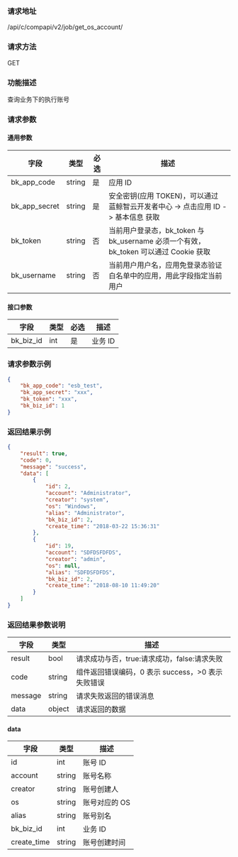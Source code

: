 ### 请求地址

/api/c/compapi/v2/job/get_os_account/

### 请求方法

GET

### 功能描述

查询业务下的执行账号

### 请求参数

#### 通用参数

| 字段 | 类型 | 必选 | 描述 |
|-----------|------------|--------|------------|
| bk_app_code | string | 是 | 应用 ID |
| bk_app_secret| string | 是 | 安全密钥(应用 TOKEN)，可以通过 蓝鲸智云开发者中心 -&gt; 点击应用 ID -&gt; 基本信息 获取 |
| bk_token | string | 否 | 当前用户登录态，bk_token 与 bk_username 必须一个有效，bk_token 可以通过 Cookie 获取 |
| bk_username | string | 否 | 当前用户用户名，应用免登录态验证白名单中的应用，用此字段指定当前用户 |

#### 接口参数

| 字段 | 类型 | 必选 | 描述 |
|----------------------|------------|--------|------------|
| bk_biz_id | int | 是 | 业务 ID |

### 请求参数示例

```json
{
    "bk_app_code": "esb_test",
    "bk_app_secret": "xxx",
    "bk_token": "xxx",
    "bk_biz_id": 1
}
```

### 返回结果示例

```json
{
    "result": true,
    "code": 0,
    "message": "success",
    "data": [
        {
            "id": 2,
            "account": "Administrator",
            "creator": "system",
            "os": "Windows",
            "alias": "Administrator",
            "bk_biz_id": 2,
            "create_time": "2018-03-22 15:36:31"
        },
        {
            "id": 19,
            "account": "SDFDSFDFDS",
            "creator": "admin",
            "os": null,
            "alias": "SDFDSFDFDS",
            "bk_biz_id": 2,
            "create_time": "2018-08-10 11:49:20"
        }
    ]
}
```

### 返回结果参数说明

| 字段 | 类型 | 描述 |
|-----------|-----------|-----------|
| result | bool | 请求成功与否，true:请求成功，false:请求失败 |
| code | string | 组件返回错误编码，0 表示 success，>0 表示失败错误 |
| message | string | 请求失败返回的错误消息 |
| data | object | 请求返回的数据 |

#### data

| 字段 | 类型 | 描述 |
|-----------|-----------|-----------|
| id | int | 账号 ID |
| account | string | 账号名称 |
| creator | string | 账号创建人 |
| os | string | 账号对应的 OS |
| alias | string | 账号别名 |
| bk_biz_id | int | 业务 ID |
| create_time | string | 账号创建时间 |
